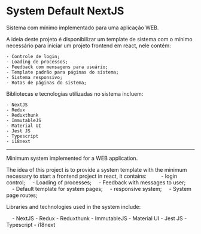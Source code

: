 # System Default NextJS

Sistema com mínimo implementado para uma aplicação WEB.

A ideia deste projeto é disponibilizar um template de sistema com o mínimo necessário para iniciar um projeto frontend em react, nele contém: 
    
    - Controle de login;
    - Loading de processos;
    - Feedback com mensagens para usuário;
    - Template padrão para páginas do sistema;
    - Sistema responsivo;
    - Rotas de páginas do sistema;

Bibliotecas e tecnologias utilizadas no sistema incluem:

    - NextJS
    - Redux
    - Reduxthunk
    - ImmutableJS
    - Material UI
    - Jest JS
    - Typescript
    - i18next

---------------------------------------------------------------

Minimum system implemented for a WEB application.

The idea of this project is to provide a system template with the minimum necessary to start a frontend project in react, it contains:
    
    - login control;
    - Loading of processes;
    - Feedback with messages to user;
    - Default template for system pages;
    - responsive system;
    - System page routes;

Libraries and technologies used in the system include:

    - NextJS
    - Redux
    - Reduxthunk
    - ImmutableJS
    - Material UI
    - Jest JS
    - Typescript
    - i18next